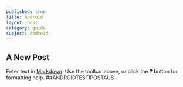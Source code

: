 ```yaml
---
published: true
title: Android
layout: post
category: guide
subject: Android
---
```


## A New Post

Enter text in [Markdown](http://daringfireball.net/projects/markdown/). Use the toolbar above, or click the **?** button for formatting help.
##ANDROIDTESTIPOSTAUS